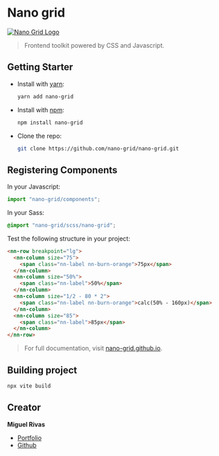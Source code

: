 # Nano grid

[![Nano Grid Logo](https://nano-grid.github.io/img/preview.png)](https://nano-grid.github.io)
> Frontend toolkit powered by CSS and Javascript.

## Getting Starter

- Install with [yarn](https://yarnpkg.com/):

  ```sh
  yarn add nano-grid
  ```

- Install with [npm](https://www.npmjs.com/):

  ```sh
  npm install nano-grid
  ```

- Clone the repo:

  ```sh
  git clone https://github.com/nano-grid/nano-grid.git
  ```

## Registering Components

In your Javascript:

```js
import "nano-grid/components";
```

In your Sass:

```css
@import "nano-grid/scss/nano-grid";
```

Test the following structure in your project:

```html
<nn-row breakpoint="lg">
  <nn-column size="75">
    <span class="nn-label nn-burn-orange">75px</span>
  </nn-column>
  <nn-column size="50%">
    <span class="nn-label">50%</span>
  </nn-column>
  <nn-column size="1/2 - 80 * 2">
    <span class="nn-label nn-burn-orange">calc(50% - 160px)</span>
  </nn-column>
  <nn-column size="85">
    <span class="nn-label">85px</span>
  </nn-column>
</nn-row>
```

> For full documentation, visit [nano-grid.github.io](https://nano-grid.github.io).


## Building project
```sh
npx vite build
```

## Creator

**Miguel Rivas**

- [Portfolio](https://miguel-rivas.github.io)
- [Github](https://github.com/jmiguelrivas)